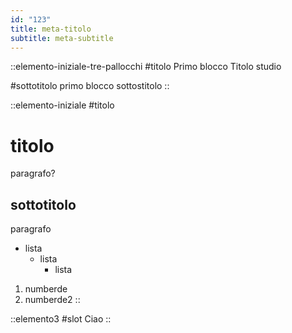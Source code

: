 ```yaml
---
id: "123"
title: meta-titolo
subtitle: meta-subtitle
---
```


::elemento-iniziale-tre-pallocchi
#titolo
Primo blocco Titolo studio

#sottotitolo
primo blocco sottostitolo
::

::elemento-iniziale
#titolo
# titolo

paragrafo?

## sottotitolo

paragrafo

- lista
  - lista
    - lista

1. numberde
2. numberde2
::

::elemento3
#slot
Ciao
::
